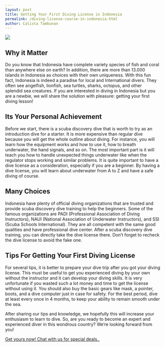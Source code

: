 ```yaml
---
layout: post
title: Getting Your First Diving License in Indonesia
permalink: /diving-license-course-in-indonesia.html
author: Calista Tambunan
---
```


<img src="https://i.imgur.com/ORp6bUR.jpg" class="post-feat-img img-responsive" />

## Why it Matter

Do you know that Indonesia have complete variety species of fish and coral than anywhere else on earth? In addition, there are more than 13.000 islands in Indonesia as choices with their own uniqueness. With this fun fact, Indonesia is indeed a paradise for local and International divers. They often see angelfish, lionfish, sea turtles, sharks, octopus, and other splendid sea creatures. If you are interested in diving in Indonesia but you are a newbie, we will share the solution with pleasure: getting your first diving lesson!

## Its Your Personal Achievement

Before we start, there is a scuba discovery dive that is worth to try as an introduction dive for a starter. It is more expensive than regular dive because you will get the whole outline about diving. For instance, you will learn how the equipment works and how to use it, how to breath underwater, the hand signals, and so on. The most important part is it will teach you how to handle unexpected things underwater like when the regulator stops working and similar problems. It is quite important to have a dive license as a consideration, especially if you are a beginner. By having a dive license, you will learn about underwater from A to Z and have a safe diving of course. 

## Many Choices

Indonesia have plenty of official diving organizations that are trusted and provide scuba discovery dive training to help the beginners. Some of the famous organizations are PADI (Professional Association of Diving Instructors), NAUI (National Association of Underwater Instructors), and SSI (Scuba Schools International). They are all competent with the same good qualities and have professional dive center. After a scuba discovery dive training, you can directly take the dive license there. Don’t forget to recheck the dive license to avoid the fake one. 

## Tips For Getting Your First Diving License

For several tips, it is better to prepare your dive trip after you got your diving license. This must be useful to get you experienced diving by your own without the instructor and it can develop your diving skills. It is very unfortunate if you wasted such a lot money and time to get the license without using it. You should also buy the basic gears like mask, a pointer, boots, and a dive computer just in case for safety. For the best period, dive at least every once in 4 months, to keep your ability to remain smooth under the sea.

After sharing our tips and knowledge, we hopefully this will increase your enthusiasm to learn to dive. So, are you ready to become an expert and experienced diver in this wondrous country? We’re looking forward from you!
	
<a href="https://web.whatsapp.com/send?phone=6281289999522&amp;text=Hi,%20E-Nyelam%20i%20need%20info%20for%20diving%20course" class="cta--in--page">Get yours now! Chat with us for special deals..</a>
